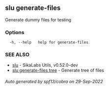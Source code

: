 ## slu generate-files

Generate dummy files for testing

### Options

```
  -h, --help   help for generate-files
```

### SEE ALSO

* [slu](slu.md)	 - SikaLabs Utils, v0.52.0-dev
* [slu generate-files tree](slu_generate-files_tree.md)	 - Generate tree of files

###### Auto generated by spf13/cobra on 29-Sep-2022
